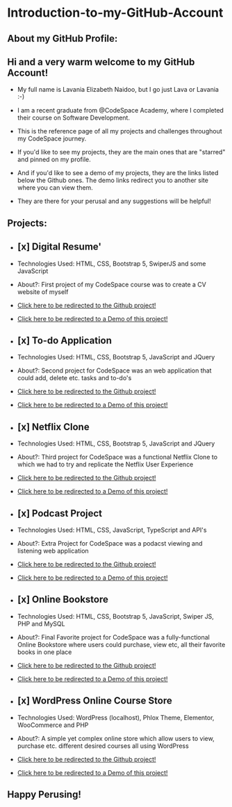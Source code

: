 # Introduction-to-my-GitHub-Account

## About my GitHub Profile:

## Hi and a very warm welcome to my GitHub Account! 

- My full name is Lavania Elizabeth Naidoo, but I go just Lava or Lavania :-)

- I am a recent graduate from @CodeSpace Academy, where I completed their course on Software Development.

- This is the reference page of all my projects and challenges throughout my CodeSpace journey.

- If you'd like to see my projects, they are the main ones that are "starred" and pinned on my profile.

- And if you'd like to see a demo of my projects, they are the links listed below the Github ones. The demo links redirect you to another site where you can view them.

- They are there for your perusal and any suggestions will be helpful!

## Projects:

- ## [x] Digital Resume'
- Technologies Used: HTML, CSS, Bootstrap 5, SwiperJS and some JavaScript
- About?: First project of my CodeSpace course was to create a CV website of myself 
- <a href="https://github.com/LavaniaNaidoo/Resume-10"> Click here to be redirected to the Github project! </a>
- <a href="https://www.awesomescreenshot.com/video/17058813?key=241ca00fad3f0edeb0a78ce56932fb29"> Click here to be redirected to a Demo of this project! </a>


- ## [x] To-do Application
- Technologies Used: HTML, CSS, Bootstrap 5, JavaScript and JQuery
- About?: Second project for CodeSpace was an web application that could add, delete etc. tasks and to-do's
- <a href="https://github.com/LavaniaNaidoo/To-Do-App-Project"> Click here to be redirected to the Github project! </a>
- <a href="https://www.awesomescreenshot.com/video/17058226?key=3a35734e6401a44d07723d79ab18e725"> Click here to be redirected to a Demo of this project! </a>


- ## [x] Netflix Clone
- Technologies Used: HTML, CSS, Bootstrap 5, JavaScript and JQuery
- About?: Third project for CodeSpace was a functional Netflix Clone to which we had to try and replicate the Netflix User Experience
- <a href="https://github.com/LavaniaNaidoo/Netflix-Clone-Updated"> Click here to be redirected to the Github project! </a>
- <a href="https://www.awesomescreenshot.com/video/17058069?key=fc4403b36a1a5682536d2724b7ab9bfd"> Click here to be redirected to a Demo of this project! </a>


- ## [x] Podcast Project
- Technologies Used: HTML, CSS, JavaScript, TypeScript and API's
- About?: Extra Project for CodeSpace was a podacst viewing and listening web application 
- <a href="https://github.com/LavaniaNaidoo/podcast-project"> Click here to be redirected to the Github project! </a>
- <a href="https://www.awesomescreenshot.com/video/17058526?key=ebb3385987fcf91d359b4c404118dc39"> Click here to be redirected to a Demo of this project! </a>


- ## [x] Online Bookstore
- Technologies Used: HTML, CSS, Bootstrap 5, JavaScript, Swiper JS, PHP and MySQL
- About?: Final Favorite project for CodeSpace was a fully-functional Online Bookstore where users could purchase, view etc, all their favorite books in one place
- <a href="https://github.com/LavaniaNaidoo/OnlineBookStore"> Click here to be redirected to the Github project! </a>
- <a href="https://www.awesomescreenshot.com/video/13157641?key=201db648f294495c06fe42940267edca"> Click here to be redirected to a Demo of this project!  </a>


- ## [x] WordPress Online Course Store
- Technologies Used: WordPress (localhost), Phlox Theme, Elementor, WooCommerce and PHP
- About?: A simple yet complex online store which allow users to view, purchase etc. different desired courses all using WordPress
- <a href="https://github.com/LavaniaNaidoo/CTU-Course-Project"> Click here to be redirected to the Github project! </a>
- <a href="https://www.awesomescreenshot.com/video/16220809?key=07d4c24fc788170b8f1b5ccacab9455a"> Click here to be redirected to a Demo of this project!  </a>


## Happy Perusing!
